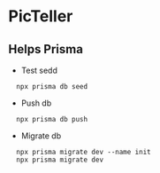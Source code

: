 # PicTeller

## Helps Prisma
- Test sedd
```
  npx prisma db seed
```

- Push db
```
  npx prisma db push
```

- Migrate db
```
  npx prisma migrate dev --name init
  npx prisma migrate dev
```